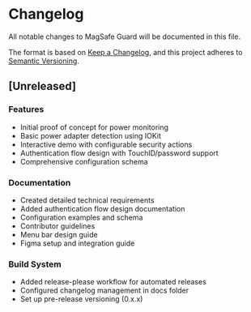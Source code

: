 # Changelog

All notable changes to MagSafe Guard will be documented in this file.

The format is based on [Keep a Changelog](https://keepachangelog.com/en/1.0.0/),
and this project adheres to [Semantic Versioning](https://semver.org/spec/v2.0.0.html).

<!-- This changelog is automatically maintained by release-please -->
<!-- Do not manually edit below this line -->

## [Unreleased]

### Features

- Initial proof of concept for power monitoring
- Basic power adapter detection using IOKit
- Interactive demo with configurable security actions
- Authentication flow design with TouchID/password support
- Comprehensive configuration schema

### Documentation

- Created detailed technical requirements
- Added authentication flow design documentation
- Configuration examples and schema
- Contributor guidelines
- Menu bar design guide
- Figma setup and integration guide

### Build System

- Added release-please workflow for automated releases
- Configured changelog management in docs folder
- Set up pre-release versioning (0.x.x)
